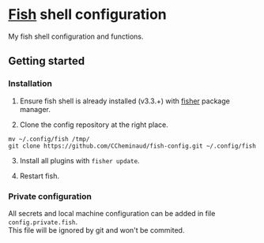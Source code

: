 # [Fish](https://fishshell.com) shell configuration

My fish shell configuration and functions.

## Getting started

### Installation

1. Ensure fish shell is already installed (v3.3.+) with [fisher](https://github.com/jorgebucaran/fisher) package manager.

2. Clone the config repository at the right place.

```shell
mv ~/.config/fish /tmp/
git clone https://github.com/CCheminaud/fish-config.git ~/.config/fish
```

3. Install all plugins with `fisher update`.

4. Restart fish.

### Private configuration

All secrets and local machine configuration can be added in file `config.private.fish`.  
This file will be ignored by git and won't be commited.

